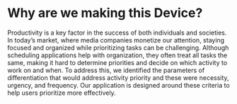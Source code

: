 # Why are we making this Device?

Productivity is a key factor in the success of both individuals and societies. In today’s market, where media companies monetize our attention, staying focused and organized while prioritizing tasks can be challenging. Although scheduling applications help with organization, they often treat all tasks the same, making it hard to determine priorities and decide on which activity to work on and when. To address this, we identified the parameters of differentiation that would address activity priority and these were necessity, urgency, and frequency. Our application is designed around these criteria to help users prioritize more effectively.